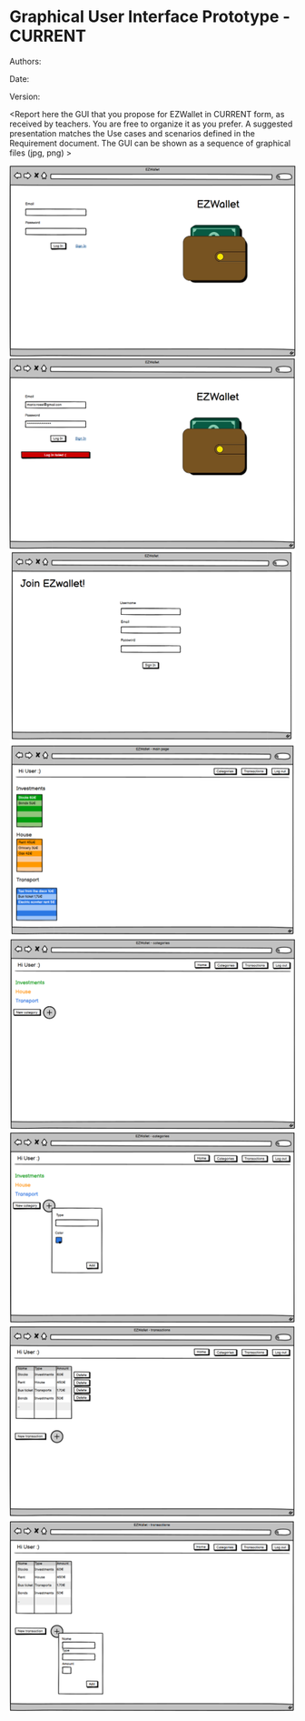 # Graphical User Interface Prototype  - CURRENT

Authors:

Date:

Version:

\<Report here the GUI that you propose for EZWallet in CURRENT form, as received by teachers. You are free to organize it as you prefer. A suggested presentation matches the Use cases and scenarios defined in the Requirement document. The GUI can be shown as a sequence of graphical files (jpg, png)  >

![log in](gui/login.png)
![failed log in](gui/loginfail.png)
![sign in](gui/SignInV1.png)
![main](gui/mainV1.png)
![categories](gui/categoriesV1.png)
![new category](gui/catNewV1.png)
![transactions](gui/transactionsV1.png)
![new transaction](gui/transacNewV1.png)


